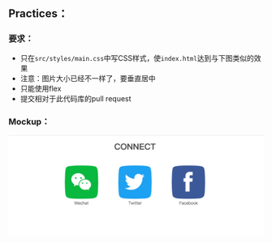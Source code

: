 
## Practices：

### 要求：

- 只在`src/styles/main.css`中写CSS样式，使`index.html`达到与下图类似的效果
- 注意：图片大小已经不一样了，要垂直居中
- 只能使用flex
- 提交相对于此代码库的pull request

### Mockup：

![Practice](docs/practice.png)
